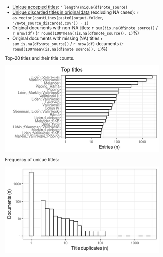 -   [Unique accepted titles](output.tables/title_accepted.csv):
    `r length(unique(df$note_source)`
-   [Unique discarded titles in original
    data](output.tables/title_discarded.csv) (excluding NA cases):
    `r as.vector(countLines(paste0(output.folder, "/note_source_discarded.csv")) - 1)`
-   Original documents with non-NA titles:
    `r sum(!is.na(df$note_source))` / `r nrow(df)`
    (`r round(100*mean(!is.na(df$note_source)), 1)`%)
-   Original documents with missing (NA) titles
    `r sum(is.na(df$note_source))` / `r nrow(df)` documents
    (`r round(100*mean(is.na(df$note_source)), 1)`%)

Top-20 titles and their title counts.

![plot of chunk summarytitle](figure/summarytitle-5.png)

Frequency of unique titles:

![plot of chunk uniquetitles](figure/uniquetitles-5.png)
